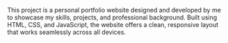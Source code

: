 This project is a personal portfolio website designed and developed by me to showcase my skills, projects, and professional background. Built using HTML, CSS, and JavaScript, the website offers a clean, responsive layout that works seamlessly across all devices.
